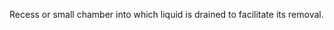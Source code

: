 Recess or small chamber into which liquid is drained to facilitate its removal.

<!-- end of short definition -->

